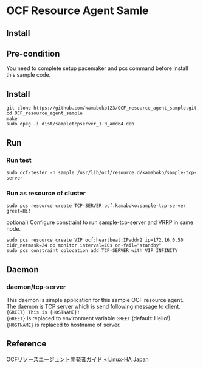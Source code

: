 # OCF Resource Agent Samle

## Install

## Pre-condition
You need to complete setup pacemaker and pcs command before install this sample code.

## Install

```
git clone https://github.com/kamaboko123/OCF_resource_agent_sample.git
cd OCF_resource_agent_sample
make
sudo dpkg -i dist/sampletcpserver_1.0_amd64.deb
```

## Run
### Run test
```
sudo ocf-tester -n sample /usr/lib/ocf/resource.d/kamaboko/sample-tcp-server
```

### Run as resource of cluster
```
sudo pcs resource create TCP-SERVER ocf:kamaboko:sample-tcp-server greet=Hi!
```

optional)
Configure constraint to run sample-tcp-server and VRRP in same node.
```
sudo pcs resource create VIP ocf:heartbeat:IPaddr2 ip=172.16.0.50 cidr_netmask=24 op monitor interval=10s on-fail="standby"
sudo pcs constraint colocation add TCP-SERVER with VIP INFINITY
```


## Daemon
### daemon/tcp-server
This daemon is simple application for this sample OCF resource agent.  
The daemon is TCP server which is send following message to client.  
`{GREET} This is {HOSTNAME}!`  
`{GREET}` is replaced to environment variable `GREET`.(default: Hello!)  
`{HOSTNAME}` is replaced to hostname of server.  

## Reference
[OCFリソースエージェント開発者ガイド « Linux-HA Japan](https://linux-ha.osdn.jp/wp/archives/4328)

